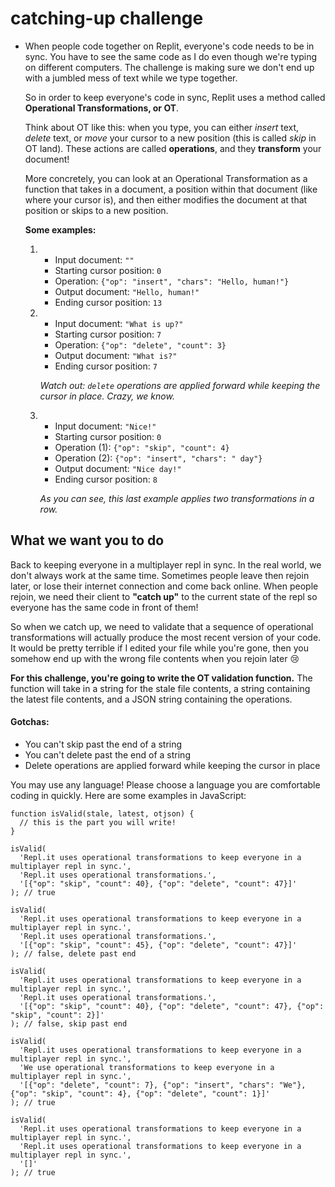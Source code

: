 # catching-up challenge

* When people code together on Replit, everyone's code needs to be in sync. You have to see the same code as I do even though we're typing on different computers. The challenge is making sure we don't end up with a jumbled mess of text while we type together.

	So in order to keep everyone's code in sync, Replit uses a method called <strong>Operational Transformations, or OT</strong>.

	Think about OT like this: when you type, you can either <i>insert</i> text, <i>delete</i> text, or <i>move</i> your cursor to a new position (this is called <i>skip</i> in OT land). These actions are called <strong>operations</strong>, and they <strong>transform</strong> your document! 

	More concretely, you can look at an Operational Transformation as a function that takes in a document, a position within that document (like where your cursor is), and then either modifies the document at that position or skips to a new position.</p>


	<strong>Some examples:</strong>
	</p>
	<ol>
		<!-- Example 1 -->
		<li class="example">
			<ul>
				<li>Input document: <code>""</code></li>
				<li>Starting cursor position: <code>0</code></li>
				<li>Operation: <code>{"op": "insert", "chars": "Hello, human!"}</code></li>
				<li>Output document: <code>"Hello, human!"</code></li>
				<li>Ending cursor position: <code>13</code></li>
			</ul>
		</li>
		<!-- Example 2 -->
		<li class="example">
			<ul>
				<li>Input document: <code>"What is up?"</code></li>
				<li>Starting cursor position: <code>7</code></li>
				<li>Operation: <code>{"op": "delete", "count": 3}</code></li>
				<li>Output document: <code>"What is?"</code></li>
				<li>Ending cursor position: <code>7</code></li>
			</ul>
		</li>
		
	<i class="note">Watch out: <code>delete</code> operations are applied forward while keeping the cursor in place. Crazy, we know.</i>

	<!-- Example 3 -->
	<li class="example">
			<ul>
				<li>Input document: <code>"Nice!"</code></li>
				<li>Starting cursor position: <code>0</code></li>
				<li>Operation (1): <code>{"op": "skip", "count": 4}</code></li>
				<li>Operation (2): <code>{"op": "insert", "chars": " day"}</code></li>
				<li>Output document: <code>"Nice day!"</code></li>
				<li>Ending cursor position: <code>8</code></li>
			</ul>
	</li>
	
	<i class="note">As you can see, this last example applies two transformations in a row.</i>
</ol>

<h2>What we want you to do</h2>
<p>Back to keeping everyone in a multiplayer repl in sync. In the real world, we don't always work at the same time. Sometimes people leave then rejoin later, or lose their internet connection and come back online. When people rejoin, we need their client to <strong>"catch up"</strong> to the current state of the repl so everyone has the same code in front of them!

<p>So when we catch up, we need to validate that a sequence of operational transformations will actually produce the most recent version of your code. It would be pretty terrible if I edited your file while you're gone, then you somehow end up with the wrong file contents when you rejoin later 😢</p>
	
<p><strong>For this challenge, you're going to write the OT validation function.</strong> The function will take in a string for the stale file contents, a string containing the latest file contents, and a JSON string containing the operations.</p>

<h4>Gotchas:</h4>
<ul>
	<li>You can't skip past the end of a string</li>
	<li>You can't delete past the end of a string</li>
	<li>Delete operations are applied forward while keeping the cursor in place</li>
</ul>

<p>You may use any language! Please choose a language you are comfortable coding in quickly. Here are some examples in JavaScript:</p>

<pre><code>function isValid(stale, latest, otjson) {
  // this is the part you will write!
}

isValid(
  &#39;Repl.it uses operational transformations to keep everyone in a multiplayer repl in sync.&#39;,
  &#39;Repl.it uses operational transformations.&#39;,
  &#39;[{&quot;op&quot;: &quot;skip&quot;, &quot;count&quot;: 40}, {&quot;op&quot;: &quot;delete&quot;, &quot;count&quot;: 47}]&#39;
); // true

isValid(
  &#39;Repl.it uses operational transformations to keep everyone in a multiplayer repl in sync.&#39;,
  &#39;Repl.it uses operational transformations.&#39;,
  &#39;[{&quot;op&quot;: &quot;skip&quot;, &quot;count&quot;: 45}, {&quot;op&quot;: &quot;delete&quot;, &quot;count&quot;: 47}]&#39;
); // false, delete past end

isValid(
  &#39;Repl.it uses operational transformations to keep everyone in a multiplayer repl in sync.&#39;,
  &#39;Repl.it uses operational transformations.&#39;,
  &#39;[{&quot;op&quot;: &quot;skip&quot;, &quot;count&quot;: 40}, {&quot;op&quot;: &quot;delete&quot;, &quot;count&quot;: 47}, {&quot;op&quot;: &quot;skip&quot;, &quot;count&quot;: 2}]&#39;
); // false, skip past end

isValid(
  &#39;Repl.it uses operational transformations to keep everyone in a multiplayer repl in sync.&#39;,
  &#39;We use operational transformations to keep everyone in a multiplayer repl in sync.&#39;,
  &#39;[{&quot;op&quot;: &quot;delete&quot;, &quot;count&quot;: 7}, {&quot;op&quot;: &quot;insert&quot;, &quot;chars&quot;: &quot;We&quot;}, {&quot;op&quot;: &quot;skip&quot;, &quot;count&quot;: 4}, {&quot;op&quot;: &quot;delete&quot;, &quot;count&quot;: 1}]&#39;
); // true

isValid(
  &#39;Repl.it uses operational transformations to keep everyone in a multiplayer repl in sync.&#39;,
  &#39;Repl.it uses operational transformations to keep everyone in a multiplayer repl in sync.&#39;,
  &#39;[]&#39;
); // true</code></pre>
